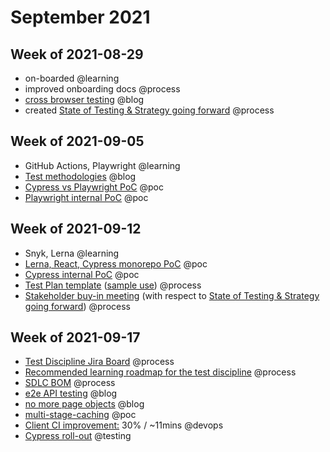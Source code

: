 # September 2021

## Week of 2021-08-29

- on-boarded @learning
- improved onboarding docs @process
- [cross browser testing](https://dev.to/muratkeremozcan/opinions-on-cross-browser-testing-in-modern-web-dev-35h5) @blog
- created [State of Testing & Strategy going forward](https://helloextend.atlassian.net/wiki/spaces/ENG/pages/1253736587/State+of+Testing+Strategy+going+forward+September+2021) @process

## Week of 2021-09-05

- GitHub Actions, Playwright @learning
- [Test methodologies](https://dev.to/muratkeremozcan/mostly-incomplete-list-of-test-methodologies-52no) @blog
- [Cypress vs Playwright PoC](https://github.com/muratkeremozcan/playwright-vs-cypress) @poc
- [Playwright internal PoC](https://github.com/helloextend/client/pull/2141) @poc
  
## Week of 2021-09-12

- Snyk, Lerna @learning
- [Lerna, React, Cypress monorepo PoC](https://github.com/muratkeremozcan/lerna-react-ts-cypress) @poc
- [Cypress internal PoC](https://github.com/helloextend/client/pull/2198) @poc
- [Test Plan template](https://helloextend.atlassian.net/wiki/pages/templates2/viewpagetemplate.action?entityId=1222606868&key=ENG) ([sample use](https://helloextend.atlassian.net/wiki/spaces/ENG/pages/1276608640/Offers+-+Orders+Integration)) @process
- [Stakeholder buy-in meeting](https://helloextend.atlassian.net/wiki/spaces/ENG/pages/1279524869/Stakeholder+buy-in+meeting+Sep+17th+2021) (with respect to [State of Testing & Strategy going forward](https://helloextend.atlassian.net/wiki/spaces/ENG/pages/1253736587/State+of+Testing+Strategy+going+forward+September+2021)) @process

## Week of 2021-09-17

- [Test Discipline Jira Board](https://helloextend.atlassian.net/jira/software/c/projects/TESTING/boards/113/roadmap?selectedIssue=TESTING-2) @process
- [Recommended learning roadmap for the test discipline](https://helloextend.atlassian.net/wiki/spaces/ENG/pages/1264156700/Test+Engineering+Guild) @process
- [SDLC BOM](https://docs.google.com/spreadsheets/d/1lDVnaT-6usYW8FmW2tP6w8Mp_QAgDvmciXWTCJuO2Q8/edit#gid=0) @process
- [e2e API testing](https://dev.to/muratkeremozcan/api-testing-event-driven-systems-7fe) @blog
- [no more page objects](https://dev.to/muratkeremozcan/functional-test-patterns-with-cypress-27ed) @blog
- [multi-stage-caching](https://github.com/muratkeremozcan/multi-stage-caching)  @poc
- [Client CI improvement:](https://github.com/helloextend/client/pull/2285) 30% / ~11mins @devops
- [Cypress roll-out](https://extend-workspace.slack.com/archives/CEZTP0H70/p1632512922149700) @testing
